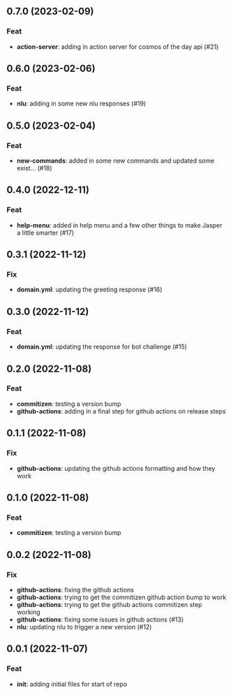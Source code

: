 ## 0.7.0 (2023-02-09)

### Feat

- **action-server**: adding in action server for cosmos of the day api (#21)

## 0.6.0 (2023-02-06)

### Feat

- **nlu**: adding in some new nlu responses (#19)

## 0.5.0 (2023-02-04)

### Feat

- **new-commands**: added in some new commands and updated some exist… (#18)

## 0.4.0 (2022-12-11)

### Feat

- **help-menu**: added in help menu and a few other things to make Jasper a little smarter (#17)

## 0.3.1 (2022-11-12)

### Fix

- **domain.yml**: updating the greeting response (#16)

## 0.3.0 (2022-11-12)

### Feat

- **domain.yml**: updating the response for bot challenge (#15)

## 0.2.0 (2022-11-08)

### Feat

- **commitizen**: testing a version bump
- **github-actions**: adding in a final step for github actions on release steps

## 0.1.1 (2022-11-08)

### Fix

- **github-actions**: updating the github actions formatting and how they work

## 0.1.0 (2022-11-08)

### Feat

- **commitizen**: testing a version bump

## 0.0.2 (2022-11-08)

### Fix

- **github-actions**: fixing the github actions
- **github-actions**: trying to get the commitizen github action bump to work
- **github-actions**: trying to get the github actions commitizen step working
- **github-actions**: fixing some issues in github actions (#13)
- **nlu**: updating nlu to trigger a new version (#12)

## 0.0.1 (2022-11-07)

### Feat

- **init**: adding initial files for start of repo
